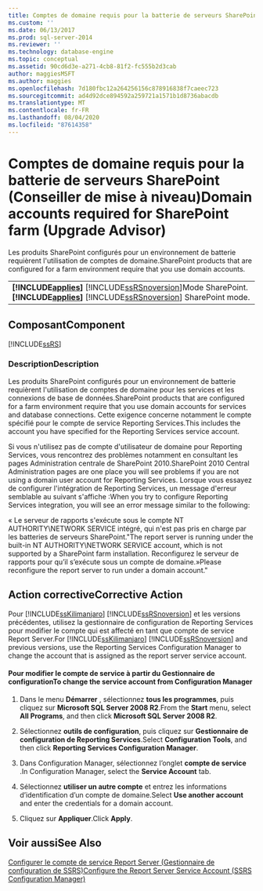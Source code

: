 ```yaml
---
title: Comptes de domaine requis pour la batterie de serveurs SharePoint (conseiller de mise à niveau) | Microsoft Docs
ms.custom: ''
ms.date: 06/13/2017
ms.prod: sql-server-2014
ms.reviewer: ''
ms.technology: database-engine
ms.topic: conceptual
ms.assetid: 90cd6d3e-a271-4cb8-81f2-fc555b2d3cab
author: maggiesMSFT
ms.author: maggies
ms.openlocfilehash: 7d180fbc12a264256156c878916838f7caeec723
ms.sourcegitcommit: ad4d92dce894592a259721a1571b1d8736abacdb
ms.translationtype: MT
ms.contentlocale: fr-FR
ms.lasthandoff: 08/04/2020
ms.locfileid: "87614358"
---
```

# <a name="domain-accounts-required-for-sharepoint-farm-upgrade-advisor"></a><span data-ttu-id="60583-102">Comptes de domaine requis pour la batterie de serveurs SharePoint (Conseiller de mise à niveau)</span><span class="sxs-lookup"><span data-stu-id="60583-102">Domain accounts required for SharePoint farm (Upgrade Advisor)</span></span>
  <span data-ttu-id="60583-103">Les produits SharePoint configurés pour un environnement de batterie requièrent l'utilisation de comptes de domaine.</span><span class="sxs-lookup"><span data-stu-id="60583-103">SharePoint products that are configured for a farm environment require that you use domain accounts.</span></span>  
  
||  
|-|  
|<span data-ttu-id="60583-104">**[!INCLUDE[applies](../../includes/applies-md.md)]**  [!INCLUDE[ssRSnoversion](../../includes/ssrsnoversion-md.md)]Mode SharePoint.</span><span class="sxs-lookup"><span data-stu-id="60583-104">**[!INCLUDE[applies](../../includes/applies-md.md)]**  [!INCLUDE[ssRSnoversion](../../includes/ssrsnoversion-md.md)] SharePoint mode.</span></span>|  
  
## <a name="component"></a><span data-ttu-id="60583-105">Composant</span><span class="sxs-lookup"><span data-stu-id="60583-105">Component</span></span>  
 [!INCLUDE[ssRS](../../includes/ssrs.md)]  
  
### <a name="description"></a><span data-ttu-id="60583-106">Description</span><span class="sxs-lookup"><span data-stu-id="60583-106">Description</span></span>  
 <span data-ttu-id="60583-107">Les produits SharePoint configurés pour un environnement de batterie requièrent l'utilisation de comptes de domaine pour les services et les connexions de base de données.</span><span class="sxs-lookup"><span data-stu-id="60583-107">SharePoint products that are configured for a farm environment require that you use domain accounts for services and database connections.</span></span> <span data-ttu-id="60583-108">Cette exigence concerne notamment le compte spécifié pour le compte de service Reporting Services.</span><span class="sxs-lookup"><span data-stu-id="60583-108">This includes the account you have specified for the Reporting Services service account.</span></span>  
  
 <span data-ttu-id="60583-109">Si vous n'utilisez pas de compte d'utilisateur de domaine pour Reporting Services, vous rencontrez des problèmes notamment en consultant les pages Administration centrale de SharePoint 2010.</span><span class="sxs-lookup"><span data-stu-id="60583-109">SharePoint 2010 Central Administration pages are one place you will see problems if you are not using a domain user account for Reporting Services.</span></span> <span data-ttu-id="60583-110">Lorsque vous essayez de configurer l'intégration de Reporting Services, un message d'erreur semblable au suivant s'affiche :</span><span class="sxs-lookup"><span data-stu-id="60583-110">When you try to configure Reporting Services integration, you will see an error message similar to the following:</span></span>  
  
 <span data-ttu-id="60583-111">« Le serveur de rapports s'exécute sous le compte NT AUTHORITY\NETWORK SERVICE intégré, qui n'est pas pris en charge par les batteries de serveurs SharePoint.</span><span class="sxs-lookup"><span data-stu-id="60583-111">"The report server is running under the built-in NT AUTHORITY\NETWORK SERVICE account, which is not supported by a SharePoint farm installation.</span></span> <span data-ttu-id="60583-112">Reconfigurez le serveur de rapports pour qu’il s’exécute sous un compte de domaine.»</span><span class="sxs-lookup"><span data-stu-id="60583-112">Please reconfigure the report server to run under a domain account."</span></span>  
  
## <a name="corrective-action"></a><span data-ttu-id="60583-113">Action corrective</span><span class="sxs-lookup"><span data-stu-id="60583-113">Corrective Action</span></span>  
 <span data-ttu-id="60583-114">Pour [!INCLUDE[ssKilimanjaro](../../includes/sskilimanjaro-md.md)] [!INCLUDE[ssRSnoversion](../../includes/ssrsnoversion-md.md)] et les versions précédentes, utilisez la gestionnaire de configuration de Reporting Services pour modifier le compte qui est affecté en tant que compte de service Report Server.</span><span class="sxs-lookup"><span data-stu-id="60583-114">For [!INCLUDE[ssKilimanjaro](../../includes/sskilimanjaro-md.md)] [!INCLUDE[ssRSnoversion](../../includes/ssrsnoversion-md.md)] and previous versions, use the Reporting Services Configuration Manager to change the account that is assigned as the report server service account.</span></span>  
  
#### <a name="to-change-the-service-account-from-configuration-manager"></a><span data-ttu-id="60583-115">Pour modifier le compte de service à partir du Gestionnaire de configuration</span><span class="sxs-lookup"><span data-stu-id="60583-115">To change the service account from Configuration Manager</span></span>  
  
1.  <span data-ttu-id="60583-116">Dans le menu **Démarrer** , sélectionnez **tous les programmes**, puis cliquez sur **Microsoft SQL Server 2008 R2**.</span><span class="sxs-lookup"><span data-stu-id="60583-116">From the **Start** menu, select **All Programs**, and then click **Microsoft SQL Server 2008 R2**.</span></span>  
  
2.  <span data-ttu-id="60583-117">Sélectionnez **outils de configuration**, puis cliquez sur **Gestionnaire de configuration de Reporting Services**.</span><span class="sxs-lookup"><span data-stu-id="60583-117">Select **Configuration Tools**, and then click **Reporting Services Configuration Manager**.</span></span>  
  
3.  <span data-ttu-id="60583-118">Dans Configuration Manager, sélectionnez l’onglet **compte de service** .</span><span class="sxs-lookup"><span data-stu-id="60583-118">In Configuration Manager, select the **Service Account** tab.</span></span>  
  
4.  <span data-ttu-id="60583-119">Sélectionnez **utiliser un autre compte** et entrez les informations d’identification d’un compte de domaine.</span><span class="sxs-lookup"><span data-stu-id="60583-119">Select **Use another account** and enter the credentials for a domain account.</span></span>  
  
5.  <span data-ttu-id="60583-120">Cliquez sur **Appliquer**.</span><span class="sxs-lookup"><span data-stu-id="60583-120">Click **Apply**.</span></span>  
  
## <a name="see-also"></a><span data-ttu-id="60583-121">Voir aussi</span><span class="sxs-lookup"><span data-stu-id="60583-121">See Also</span></span>  
 [<span data-ttu-id="60583-122">Configurer le compte de service Report Server &#40;Gestionnaire de configuration de SSRS&#41;</span><span class="sxs-lookup"><span data-stu-id="60583-122">Configure the Report Server Service Account &#40;SSRS Configuration Manager&#41;</span></span>](../../reporting-services/install-windows/configure-the-report-server-service-account-ssrs-configuration-manager.md)  
  
  
